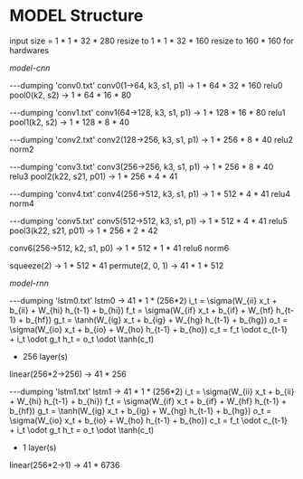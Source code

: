 # MODEL Structure

input size = 1 * 1 * 32 * 280
resize to 1 * 1 * 32 * 160
resize to 160 * 160 for hardwares

*model-cnn*

---dumping 'conv0.txt'
conv0(1->64, k3, s1, p1) -> 1 * 64 * 32 * 160
relu0
pool0(k2, s2) -> 1 * 64 * 16 * 80

---dumping 'conv1.txt'
conv1(64->128, k3, s1, p1) -> 1 * 128 * 16 * 80
relu1
pool1(k2, s2) -> 1 * 128 * 8 * 40

---dumping 'conv2.txt'
conv2(128->256, k3, s1, p1) -> 1 * 256 * 8 * 40
relu2
norm2

---dumping 'conv3.txt'
conv3(256->256, k3, s1, p1) -> 1 * 256 * 8 * 40
relu3
pool2(k22, s21, p01) -> 1 * 256 * 4 * 41

---dumping 'conv4.txt'
conv4(256->512, k3, s1, p1) -> 1 * 512 * 4 * 41
relu4
norm4

---dumping 'conv5.txt'
conv5(512->512, k3, s1, p1) -> 1 * 512 * 4 * 41
relu5
pool3(k22, s21, p01) -> 1 * 256 * 2 * 42

conv6(256->512, k2, s1, p0) -> 1 * 512 * 1 * 41
relu6
norm6

squeeze(2) -> 1 * 512 * 41
permute(2, 0, 1) -> 41 * 1 * 512

*model-rnn*

---dumping 'lstm0.txt'
lstm0 -> 41 * 1 * (256*2)
i_t = \sigma(W_{ii} x_t + b_{ii} + W_{hi} h_{t-1} + b_{hi})
f_t = \sigma(W_{if} x_t + b_{if} + W_{hf} h_{t-1} + b_{hf})
g_t = \tanh(W_{ig} x_t + b_{ig} + W_{hg} h_{t-1} + b_{hg})
o_t = \sigma(W_{io} x_t + b_{io} + W_{ho} h_{t-1} + b_{ho})
c_t = f_t \odot c_{t-1} + i_t \odot g_t
h_t = o_t \odot \tanh(c_t)
* 256 layer(s)

linear(256*2->256) -> 41 * 256

---dumping 'lstm1.txt'
lstm1 -> 41 * 1 * (256*2)
i_t = \sigma(W_{ii} x_t + b_{ii} + W_{hi} h_{t-1} + b_{hi})
f_t = \sigma(W_{if} x_t + b_{if} + W_{hf} h_{t-1} + b_{hf})
g_t = \tanh(W_{ig} x_t + b_{ig} + W_{hg} h_{t-1} + b_{hg})
o_t = \sigma(W_{io} x_t + b_{io} + W_{ho} h_{t-1} + b_{ho})
c_t = f_t \odot c_{t-1} + i_t \odot g_t
h_t = o_t \odot \tanh(c_t)
* 1 layer(s)

linear(256*2->1) -> 41 * 6736

